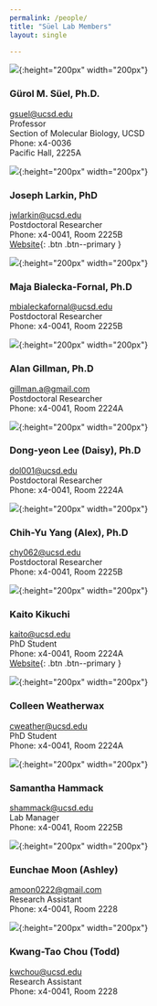 ```yaml
---
permalink: /people/
title: "Süel Lab Members"
layout: single

---
```

![](/assets/images/lab_members/Gurol.png){:height="200px" width="200px"}
### Gürol M. Süel, Ph.D.
gsuel@ucsd.edu  
Professor  
Section of Molecular Biology, UCSD  
Phone: x4-0036  
Pacific Hall, 2225A

![](/assets/images/lab_members/Joe.png){:height="200px" width="200px"}
### Joseph Larkin, PhD  
jwlarkin@ucsd.edu    
Postdoctoral Researcher     
Phone: x4-0041, Room 2225B  
[Website](https://www.joe-larkin.com){: .btn .btn--primary }  

![](/assets/images/lab_members/Maja.png){:height="200px" width="200px"}
### Maja Bialecka-Fornal, Ph.D
mbialeckafornal@ucsd.edu  
Postdoctoral Researcher   
Phone: x4-0041, Room 2225B

![](/assets/images/lab_members/Alan.png){:height="200px" width="200px"}
### Alan Gillman, Ph.D
gillman.a@gmail.com  
Postdoctoral Researcher  
Phone: x4-0041, Room 2224A

![](/assets/images/lab_members/Daisy.png){:height="200px" width="200px"}
### Dong-yeon Lee (Daisy), Ph.D
dol001@ucsd.edu  
Postdoctoral Researcher  
Phone: x4-0041, Room 2224A

![](/assets/images/lab_members/Alex.png){:height="200px" width="200px"}
### Chih-Yu Yang (Alex), Ph.D
chy062@ucsd.edu  
Postdoctoral Researcher  
Phone: x4-0041, Room 2225B

![](/assets/images/lab_members/Kaito.png){:height="200px" width="200px"}
### Kaito Kikuchi
kaito@ucsd.edu  
PhD Student  
Phone: x4-0041, Room 2224A  
[Website](https://www.kaito.co){: .btn .btn--primary }  

![](/assets/images/lab_members/Colleen.png){:height="200px" width="200px"}
### Colleen Weatherwax
cweather@ucsd.edu  
PhD Student  
Phone: x4-0041, Room 2224A

![](/assets/images/lab_members/Sam.png){:height="200px" width="200px"}
### Samantha Hammack
shammack@ucsd.edu  
Lab Manager  
Phone: x4-0041, Room 2225B

![](/assets/images/lab_members/Ashley.png){:height="200px" width="200px"}
### Eunchae Moon (Ashley)
amoon0222@gmail.com  
Research Assistant  
Phone: x4-0041, Room 2228

![](/assets/images/lab_members/Todd.png){:height="200px" width="200px"}
### Kwang-Tao Chou (Todd)
kwchou@ucsd.edu  
Research Assistant  
Phone: x4-0041, Room 2228